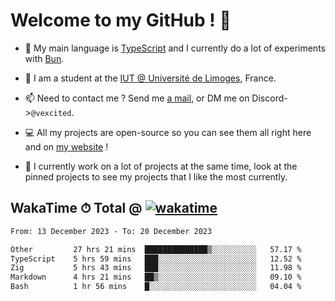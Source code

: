 # Welcome to my GitHub ! 🌃

- 🔭 My main language is [TypeScript](https://www.typescriptlang.org/) and I currently do a lot of experiments with [Bun](https://bun.sh).

- 🌱 I am a student at the [IUT @ Université de Limoges](https://iut.unilim.fr), France.

- 📫 Need to contact me ? Send me <a href="mailto:mikkel@milescode.dev">a mail</a>, or DM me on Discord->`@vexcited`.

- 💻 All my projects are open-source so you can see them all right here and on <a href="https://vexcited.vercel.app">my website</a> !

- 👀 I currently work on a lot of projects at the same time, look at the pinned projects to see my projects that I like the most currently.

## WakaTime ⏱ Total @ [![wakatime](https://wakatime.com/badge/user/0839e595-e07a-435c-8d59-ed95f2a3d6dd.svg)](https://wakatime.com/@0839e595-e07a-435c-8d59-ed95f2a3d6dd)

<!--START_SECTION:waka-->

```txt
From: 13 December 2023 - To: 20 December 2023

Other         27 hrs 21 mins  ██████████████▒░░░░░░░░░░   57.17 %
TypeScript    5 hrs 59 mins   ███░░░░░░░░░░░░░░░░░░░░░░   12.52 %
Zig           5 hrs 43 mins   ███░░░░░░░░░░░░░░░░░░░░░░   11.98 %
Markdown      4 hrs 21 mins   ██▒░░░░░░░░░░░░░░░░░░░░░░   09.10 %
Bash          1 hr 56 mins    █░░░░░░░░░░░░░░░░░░░░░░░░   04.04 %
```

<!--END_SECTION:waka-->
